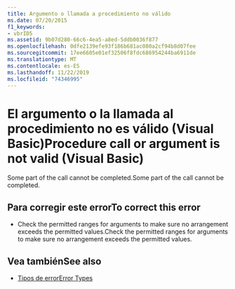 ```yaml
---
title: Argumento o llamada a procedimiento no válido
ms.date: 07/20/2015
f1_keywords:
- vbrID5
ms.assetid: 9b07d280-66c6-4ea5-a8ed-5ddb0036f877
ms.openlocfilehash: 0dfe2139efe93f186b681ac080a2cf94b8d07fee
ms.sourcegitcommit: 17ee6605e01ef32506f8fdc686954244ba6911de
ms.translationtype: MT
ms.contentlocale: es-ES
ms.lasthandoff: 11/22/2019
ms.locfileid: "74346995"
---
```

# <a name="procedure-call-or-argument-is-not-valid-visual-basic"></a><span data-ttu-id="81cfd-102">El argumento o la llamada al procedimiento no es válido (Visual Basic)</span><span class="sxs-lookup"><span data-stu-id="81cfd-102">Procedure call or argument is not valid (Visual Basic)</span></span>
<span data-ttu-id="81cfd-103">Some part of the call cannot be completed.</span><span class="sxs-lookup"><span data-stu-id="81cfd-103">Some part of the call cannot be completed.</span></span>  
  
## <a name="to-correct-this-error"></a><span data-ttu-id="81cfd-104">Para corregir este error</span><span class="sxs-lookup"><span data-stu-id="81cfd-104">To correct this error</span></span>  
  
- <span data-ttu-id="81cfd-105">Check the permitted ranges for arguments to make sure no arrangement exceeds the permitted values.</span><span class="sxs-lookup"><span data-stu-id="81cfd-105">Check the permitted ranges for arguments to make sure no arrangement exceeds the permitted values.</span></span>  
  
## <a name="see-also"></a><span data-ttu-id="81cfd-106">Vea también</span><span class="sxs-lookup"><span data-stu-id="81cfd-106">See also</span></span>

- [<span data-ttu-id="81cfd-107">Tipos de error</span><span class="sxs-lookup"><span data-stu-id="81cfd-107">Error Types</span></span>](../../../visual-basic/programming-guide/language-features/error-types.md)
